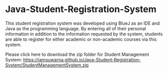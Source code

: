 # Java-Student-Registration-System
This student registration system was developed using BlueJ as an IDE and Java as the programming language. By entering all of their personal information in addition to the information requested by the system, students are able to register for either academic or non-academic courses via this system. 

Please click here to download the zip folder for Student Management System: https://iamsuwarna.github.io/Java-Student-Registration-System/StudentManagementSystem.zip
